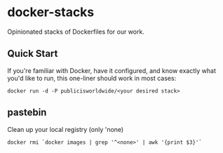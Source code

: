 # docker-stacks

Opinionated stacks of Dockerfiles for our work.

## Quick Start

If you're familiar with Docker, have it configured, and know exactly what you'd like to run, this one-liner should work in most cases:

```
docker run -d -P publicisworldwide/<your desired stack>
```

## pastebin
Clean up your local registry (only 'none)
```
docker rmi `docker images | grep '^<none>' | awk '{print $3}'`
```


